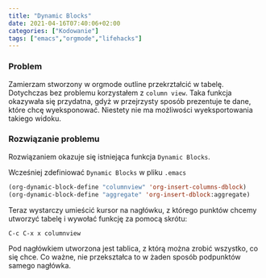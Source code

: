 ```yaml
---
title: "Dynamic Blocks"
date: 2021-04-16T07:40:06+02:00
categories: ["Kodowanie"]
tags: ["emacs","orgmode","lifehacks"]
---
```

### Problem
 
 Zamierzam stworzony w orgmode outline przekrztałcić w tabelę. Dotychczas bez problemu korzystałem z `column view`. Taka funkcja   okazywała się przydatna, gdyż w przejrzysty sposób prezentuje te dane, które chcę wyeksponować. Niestety nie ma możliwości        wyeksportowania takiego widoku. 
 
 ### Rozwiązanie problemu
 Rozwiązaniem okazuje się istniejąca funkcja `Dynamic Blocks`.
 
 Wcześniej zdefiniować `Dynamic Blocks` w pliku `.emacs`
 
 ```lisp
 (org-dynamic-block-define "columnview" 'org-insert-columns-dblock)
 (org-dynamic-block-define "aggregate" 'org-insert-dblock:aggregate)
 ```
 Teraz wystarczy umieścić kursor na nagłówku, z którego punktów chcemy utworzyć tabelę i wywołać funkcję za pomocą skrótu:
 
 `C-c C-x x columnview`
 
 Pod nagłówkiem utworzona jest tablica, z którą można zrobić wszystko, co się chce. Co ważne, nie przekształca to w żaden sposób   podpunktów samego nagłówka.
